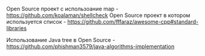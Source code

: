 Open Source проект с использоание map - https://github.com/koalaman/shellcheck
Open Source проект в котором используется список - https://github.com/fffaraz/awesome-cpp#standard-libraries 



Использование Java tree в Open Source - https://github.com/phishman3579/java-algorithms-implementation
